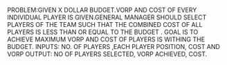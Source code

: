 PROBLEM:GIVEN X DOLLAR BUDGET.VORP AND COST OF EVERY INDIVIDUAL PLAYER IS GIVEN.GENERAL MANAGER SHOULD SELECT PLAYERS OF THE TEAM SUCH THAT  THE COMBINED COST OF ALL PLAYERS IS LESS THAN OR EQUAL TO THE BUDGET . GOAL IS TO ACHIEVE MAXIMUM VORP AND COST OF PLAYERS IS WITHING THE BUDGET.
INPUTS: NO. OF PLAYERS ,EACH PLAYER POSITION, COST AND VORP
OUTPUT: NO OF PLAYERS SELECTED, VORP ACHIEVED, COST.
